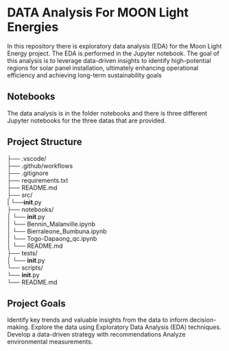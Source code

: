 # DATA Analysis For MOON Light Energies

In this repository there is exploratory data analysis (EDA) for the Moon Light Energy project. The EDA is performed in the Jupyter notebook. The goal of this analysis is to leverage data-driven insights to identify high-potential regions for solar panel installation, ultimately enhancing operational efficiency and achieving long-term sustainability goals

## Notebooks

The data analysis is in the folder notebooks and there is three different Jupyter notebooks for the three datas that are provided.

## Project Structure

├── .vscode/  
├── .github/workflows  
├── .gitignore  
├── requirements.txt  
├── README.md  
├── src/  
| └──**init**.py  
├── notebooks/  
│ └── **init**.py  
│ └── Bennin_Malanville.ipynb  
│ └── Bierraleone_Bumbuna.ipynb  
│ └── Togo-Dapaong_qc.ipynb  
│ └── README.md  
├── tests/  
│ └── **init**.py  
└── scripts/  
└── **init**.py  
└── README.md

## Project Goals

Identify key trends and valuable insights from the data to inform decision-making.
Explore the data using Exploratory Data Analysis (EDA) techniques.
Develop a data-driven strategy with recommendations
Analyze environmental measurements.
